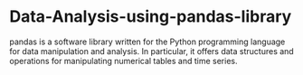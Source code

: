 # Data-Analysis-using-pandas-library
pandas is a software library written for the Python programming language for data manipulation and analysis. In particular, it offers data structures and operations for manipulating numerical tables and time series.
